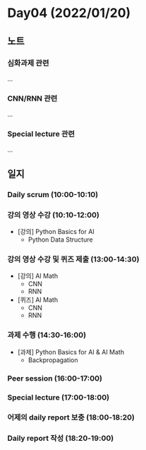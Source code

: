 # Day04 (2022/01/20)

## 노트

### 심화과제 관련

...

### CNN/RNN 관련

...

### Special lecture 관련

...

## 일지

### Daily scrum (10:00-10:10)

### 강의 영상 수강 (10:10-12:00)

  * [강의] Python Basics for AI
    * Python Data Structure

### 강의 영상 수강 및 퀴즈 제출 (13:00-14:30)

  * [강의] AI Math
    * CNN
    * RNN
  * [퀴즈] AI Math
    * CNN
    * RNN

### 과제 수행 (14:30-16:00)

  * [과제] Python Basics for AI & AI Math
    * Backpropagation

### Peer session (16:00-17:00)

### Special lecture (17:00-18:00)

### 어제의 daily report 보충 (18:00-18:20)

### Daily report 작성 (18:20-19:00)
